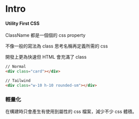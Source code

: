 # Intro



#### Utility First CSS

ClassName 都是一個個的 css property

不像一般的寫法為 class 思考名稱再定義所需的 css

開發上更為快速但 HTML 會充滿了 class

```html
// Normal
<div class="card"></div>

// Tailwind
<div class="w-10 h-10 rounded-sm"></div>
```

### 輕量化

在構建時只會產生有使用到屬性的 css 檔案，減少不少 css 體積。
